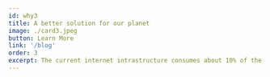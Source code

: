 ```yaml
---
id: why3
title: A better solution for our planet
image: ./card3.jpeg
button: Learn More
link: '/blog'
order: 3
excerpt: The current internet intrastructure consumes about 10% of the world's energy, much of that power being used to cool down servers in large data centers. This is not needed in a decentralized model. Testing has shown ThreeFold achieves between 50% & 99% power savings when running edge workloads.
---
```

